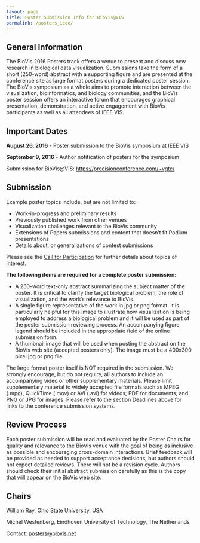 ```yaml
---
layout: page
title: Poster Submission Info for BioVis@VIS
permalink: /posters_ieee/
---
```

## General Information
The BioVis 2016 Posters track offers a venue to present and discuss new research in biological data visualization. Submissions take the form of a short (250-word) abstract with a supporting figure and are presented at the conference site as large format posters during a dedicated poster session. The BioVis symposium as a whole aims to promote interaction between the visualization, bioinformatics, and biology communities, and the BioVis poster session offers an interactive forum that encourages graphical presentation, demonstration, and active engagement with BioVis participants as well as all attendees of IEEE VIS.

## Important Dates

**August 26, 2016** - Poster submission to the BioVis symposium at IEEE VIS

**September 9, 2016** - Author notification of posters for the symposium 

Submission for BioVis@VIS: https://precisionconference.com/~vgtc/

## Submission
Example poster topics include, but are not limited to:

* Work-in-progress and preliminary results
* Previously published work from other venues
* Visualization challenges relevant to the BioVis community
* Extensions of Papers submissions and content that doesn’t fit Podium presentations
* Details about, or generalizations of contest submissions 

Please see the [Call for Participation](cfp_ieee.md) for further details about topics of interest. 

**The following items are required for a complete poster submission:**
* A 250-word text-only abstract summarizing the subject matter of the poster. It is critical to clarify the target biological problem, the role of visualization, and the work’s relevance to BioVis.
* A single figure representative of the work in jpg or png format. It is particularly helpful for this image to illustrate how visualization is being employed to address a biological problem and it will be used as part of the poster submission reviewing process. An accompanying figure legend should be included in the appropriate field of the online submission form.
* A thumbnail image that will be used when posting the abstract on the BioVis web site (accepted posters only). The image must be a 400x300 pixel jpg or png file.
 
The large format poster itself is NOT required in the submission. We strongly encourage, but do not require, all authors to include an accompanying video or other supplementary materials.  Please limit supplementary material to widely accepted file formats such as MPEG (.mpg), QuickTime (.mov) or AVI (.avi) for videos; PDF for documents; and PNG or JPG for images. Please refer to the section Deadlines above for links to the conference submission systems.

## Review Process
Each poster submission will be read and evaluated by the Poster Chairs for quality and relevance to the BioVis venue with the goal of being as inclusive as possible and encouraging cross-domain interactions. Brief feedback will be provided as needed to support acceptance decisions, but authors should not expect detailed reviews. There will not be a revision cycle. Authors should check their initial abstract submission carefully as this is the copy that will appear on the BioVis web site.

## Chairs
William Ray, Ohio State University, USA

Michel Westenberg, Eindhoven University of Technology, The Netherlands

Contact: posters@biovis.net
